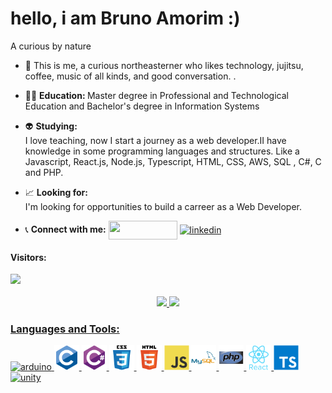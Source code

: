 <h1> hello, i am Bruno Amorim :)</h1>
A curious by nature

- :cactus: This is me, a curious northeasterner who likes technology, jujitsu, coffee, music of all kinds, and good conversation. .  

- 👨‍🎓 <strong> Education:  </strong> Master degree in Professional and Technological Education and Bachelor's degree in Information Systems </br>

- :alien: <strong> Studying: </strong> </br> I love teaching, now I start a journey as a web developer.II have knowledge in some programming languages and structures.  Like a Javascript, React.js, Node.js, Typescript, HTML, CSS, AWS, SQL , C#, C and PHP.

- 📈 <strong> Looking for: </strong> </br> I'm looking for opportunities to build a carreer as a Web Developer.

- 📞 <strong align="left">Connect with me:</strong>    [<img src="https://img.shields.io/badge/Gmail-D14836?style=for-the-badge&logo=gmail&logoColor=white" height="30" width="110" align ="center">](mailto:brunno00amorim@gmail.com)
<a href="https://www.linkedin.com/in/brunoamorimramos/" target="blank"><img align="center" src="https://img.shields.io/badge/LinkedIn-0077B5?style=for-the-badge&logo=linkedin&logoColor=white" alt="linkedin" height="30" width="110" /></a>

<div>  
  <h4> Visitors:</h4>
  <img src="https://profile-counter.glitch.me/Brunno0/count.svg">
</div>

<br/>

<div align="center">
  <a href="https://github.com/Brunno0">
  <img height="180em" src="https://github-readme-stats.vercel.app/api?username=Brunno0&show_icons=true&theme=dark&include_all_commits=true&count_private=true"/>
  <img height="180em" src="https://github-readme-stats.vercel.app/api/top-langs/?username=Brunno0&layout=compact&langs_count=8&theme=dark"/>
</div>
   
<p align="left">
</p>

<h3 align="left">Languages and Tools:</h3>

  <div align="center">
  <p align="left">
 <a href="https://www.arduino.cc/" target="_blank" rel="noreferrer"> 
    <img src="https://cdn.worldvectorlogo.com/logos/arduino-1.svg" alt="arduino" width="40" height="40"/> </a> <a href="https://www.cprogramming.com/" target="_blank" rel="noreferrer"> 
    <img src="https://raw.githubusercontent.com/devicons/devicon/master/icons/c/c-original.svg" alt="c" width="40" height="40"/> </a> <a href="https://www.w3schools.com/cs/" target="_blank" rel="noreferrer">
    <img src="https://raw.githubusercontent.com/devicons/devicon/master/icons/csharp/csharp-original.svg" alt="csharp" width="40" height="40"/> </a> <a href="https://www.w3schools.com/css/" target="_blank" rel="noreferrer"> 
  <img src="https://raw.githubusercontent.com/devicons/devicon/master/icons/css3/css3-original-wordmark.svg" alt="css3" width="40" height="40"/> </a> <a href="https://www.w3.org/html/" target="_blank" rel="noreferrer"> 
  <img src="https://raw.githubusercontent.com/devicons/devicon/master/icons/html5/html5-original-wordmark.svg" alt="html5" width="40" height="40"/> </a> <a href="https://developer.mozilla.org/en-US/docs/Web/JavaScript" target="_blank" rel="noreferrer">
  <img src="https://raw.githubusercontent.com/devicons/devicon/master/icons/javascript/javascript-original.svg" alt="javascript" width="40" height="40"/> </a> <a href="https://www.mysql.com/" target="_blank" rel="noreferrer"> 
  <img src="https://raw.githubusercontent.com/devicons/devicon/master/icons/mysql/mysql-original-wordmark.svg" alt="mysql" width="40" height="40"/> </a> <a href="https://www.php.net" target="_blank" rel="noreferrer"> 
  <img src="https://raw.githubusercontent.com/devicons/devicon/master/icons/php/php-original.svg" alt="php" width="40" height="40"/> </a> <a href="https://reactjs.org/" target="_blank" rel="noreferrer">
  <img src="https://raw.githubusercontent.com/devicons/devicon/master/icons/react/react-original-wordmark.svg" alt="react" width="40" height="40"/> </a> <a href="https://www.typescriptlang.org/" target="_blank" rel="noreferrer">
  <img src="https://raw.githubusercontent.com/devicons/devicon/master/icons/typescript/typescript-original.svg" alt="typescript" width="40" height="40"/> </a> <a href="https://unity.com/" target="_blank" rel="noreferrer">
  <img src="https://www.vectorlogo.zone/logos/unity3d/unity3d-icon.svg" alt="unity" width="40" height="40"/> </a> </p>
    </div>
</div>
